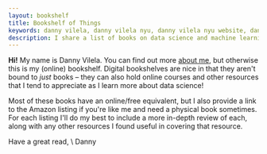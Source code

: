 ```yaml
---
layout: bookshelf
title: Bookshelf of Things
keywords: danny vilela, danny vilela nyu, danny vilela nyu website, danny vilela nyu bookshelf, machine learning bookshelf, machine learning books, data science bookshelf, data science books, learn data science, python for machine learning, books, free books
description: I share a list of books on data science and machine learning that are on my bookshelf!
---
```


**Hi!** My name is Danny Vilela. You can find out more [about me](/me), but otherwise this is my (online) bookshelf. Digital bookshelves are nice in that they aren't bound to *just* books – they can also hold online courses and other resources that I tend to appreciate as I learn more about data science!

Most of these books have an online/free equivalent, but I also provide a link to the Amazon listing if you're like me and need a physical book sometimes. For each listing I'll do my best to include a more in-depth review of each, along with any other resources I found useful in covering that resource.

Have a great read, \\
Danny
